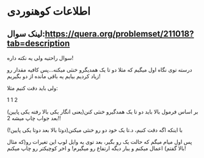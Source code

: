 #    اطلاعات کوهنوردی 

##  لینک سوال:https://quera.org/problemset/211018?tab=description

سوال راحتیه ولی یه نکته داره!

درسته توی نگاه اول میگیم که مثلا دو تا یک همدیگرو خنثی میکنه...پس کافیه مقدار رو زیاد کردیم بیایم یه باقی مانده از دو بگیریم!

ولی باید دقت کنیم مثلا:

1 1 2

بر اساس فرمول بالا باید دو تا یک همدگیرو خنثی کنن(یعنی انگار یکی بالا رفته یکی پایین) بعد جواب چاپ میشه 2!!

با اینکه اگه دقت کنیم، د.تا یک خود دو رو خنثی میکنن(دوتا بالا بعد دوتا یکی پایین!)

پس اول میام میگم که حالت یک رو بگیر، بعد توی یه وایل لوپ این تغیرات رو(که مثال بالا گفتم) اعمال میکنم و یبار دیگه ارتفاع رو میگیرم! و اخر کوچیکتر رو چاپ میکنم!
